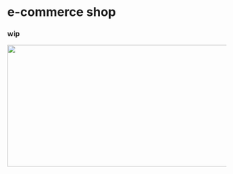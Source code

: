 # e-commerce shop

### wip

<p align="center">
  <img width="569" height="281" src="https://i.imgur.com/DxoWbeg.png">
</p>
